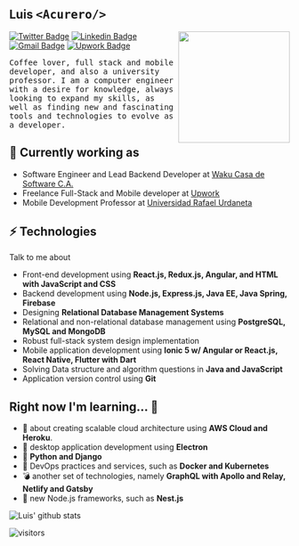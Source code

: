 <h2> Luis <samp>&lt;Acurero/&gt;</samp></h2>

<img align='right' src='https://user-images.githubusercontent.com/5713670/87202985-820dcb80-c2b6-11ea-9f56-7ec461c497c3.gif' width='200"'>

[![Twitter Badge](https://img.shields.io/badge/-@_luismb-1ca0f1?style=flat-square&labelColor=1ca0f1&logo=twitter&logoColor=white&link=https://twitter.com/_luismb)](https://twitter.com/_luismb) [![Linkedin Badge](https://img.shields.io/badge/-luisacurero-blue?style=flat-square&logo=Linkedin&logoColor=white&link=https://www.linkedin.com/in/luis-acurero-620755139/)](https://www.linkedin.com/in/luis-acurero-620755139/)
[![Gmail Badge](https://img.shields.io/badge/-13luismb@gmail.com-c14438?style=flat-square&logo=Gmail&logoColor=white&link=mailto:mailharshkhatri@gmail.com)](mailto:13luismb@gmail.com) [![Upwork Badge](https://img.shields.io/badge/-Luis%20Acurero-brightgreen?style=flat-square&labelColor=brightgreen&logo=upwork&logoColor=white&link=https://www.upwork.com/freelancers/~0121f91f948b9accf3)](https://www.upwork.com/freelancers/~0121f91f948b9accf3)

<samp>Coffee lover, full stack and mobile developer, and also a university professor. I am a computer engineer with a desire for knowledge, always looking to expand my skills, as well as finding new and fascinating tools and technologies to evolve as a developer.</samp>

## 🎯 Currently working as

- Software Engineer and Lead Backend Developer at [Waku Casa de Software C.A.](https://wakusoftware.com/)
- Freelance Full-Stack and Mobile developer at [Upwork](https://www.upwork.com/freelancers/~0121f91f948b9accf3)
- Mobile Development Professor at [Universidad Rafael Urdaneta](http://uru.edu/)

## ⚡ Technologies

Talk to me about

- Front-end development using **React.js, Redux.js, Angular, and HTML with JavaScript and CSS**
- Backend development using **Node.js, Express.js, Java EE, Java Spring, Firebase**
- Designing **Relational Database Management Systems**
- Relational and non-relational database management using **PostgreSQL, MySQL and MongoDB**
- Robust full-stack system design implementation
- Mobile application development using **Ionic 5 w/ Angular or React.js, React Native, Flutter with Dart**
- Solving Data structure and algorithm questions in **Java and JavaScript**
- Application version control using **Git**

## Right now I'm learning... 🤔

- 💬 about creating scalable cloud architecture using **AWS Cloud and Heroku**.
- :sparkler: desktop application development using **Electron**
- :snake: **Python and Django**
- :whale: DevOps practices and services, such as **Docker and Kubernetes**
- :bomb: another set of technologies, namely **GraphQL with Apollo and Relay, Netlify and Gatsby**
- :seedling: new Node.js frameworks, such as **Nest.js**

![Luis' github stats](https://github-readme-stats.vercel.app/api?username=13luismb&hide=["issues"]&show_icons=true)

![visitors](https://visitor-badge.glitch.me/badge?page_id=13luismb.13luismb)
